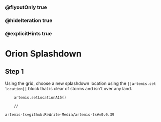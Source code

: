 ### @flyoutOnly true
### @hideIteration true
### @explicitHints true

# Orion Splashdown

## Step 1
Using the grid, choose a new splashdown location using the ``||artemis.set location||`` block that is clear of storms and isn't over any land.

```ghost
    artemis.setLocationA15()
```
```template
    //
```

```package
artemis-ts=github:ReWrite-Media/artemis-ts#v0.0.39
```